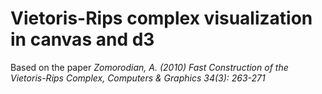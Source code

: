 # Vietoris-Rips complex visualization in canvas and d3

Based on the paper *Zomorodian, A. (2010) Fast Construction of the Vietoris-Rips Complex, Computers & Graphics 34(3): 263-271*
